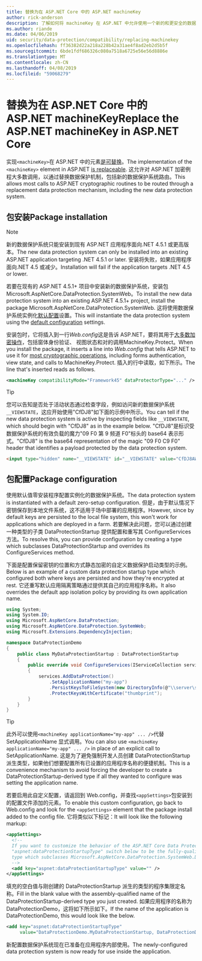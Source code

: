 ```yaml
---
title: 替换为在 ASP.NET Core 中的 ASP.NET machineKey
author: rick-anderson
description: 了解如何将 machineKey 在 ASP.NET 中允许使用一个新的和更安全的数据保护系统。
ms.author: riande
ms.date: 04/06/2019
uid: security/data-protection/compatibility/replacing-machinekey
ms.openlocfilehash: ff36382d22a218a228b42a31ae4f8ad2eb2d5b5f
ms.sourcegitcommit: 6bde1fdf686326c080a7518a6725e56e56d8886e
ms.translationtype: MT
ms.contentlocale: zh-CN
ms.lasthandoff: 04/08/2019
ms.locfileid: "59068279"
---
```

# <a name="replace-the-aspnet-machinekey-in-aspnet-core"></a><span data-ttu-id="12fd0-103">替换为在 ASP.NET Core 中的 ASP.NET machineKey</span><span class="sxs-lookup"><span data-stu-id="12fd0-103">Replace the ASP.NET machineKey in ASP.NET Core</span></span>

<a name="compatibility-replacing-machinekey"></a>

<span data-ttu-id="12fd0-104">实现`<machineKey>`在 ASP.NET 中的元素[是可替换](https://blogs.msdn.microsoft.com/webdev/2012/10/23/cryptographic-improvements-in-asp-net-4-5-pt-2/)。</span><span class="sxs-lookup"><span data-stu-id="12fd0-104">The implementation of the `<machineKey>` element in ASP.NET [is replaceable](https://blogs.msdn.microsoft.com/webdev/2012/10/23/cryptographic-improvements-in-asp-net-4-5-pt-2/).</span></span> <span data-ttu-id="12fd0-105">这允许对 ASP.NET 加密例程大多数调用，以通过替换数据保护机制，包括新的数据保护系统路由。</span><span class="sxs-lookup"><span data-stu-id="12fd0-105">This allows most calls to ASP.NET cryptographic routines to be routed through a replacement data protection mechanism, including the new data protection system.</span></span>

## <a name="package-installation"></a><span data-ttu-id="12fd0-106">包安装</span><span class="sxs-lookup"><span data-stu-id="12fd0-106">Package installation</span></span>

> [!NOTE]
> <span data-ttu-id="12fd0-107">新的数据保护系统只能安装到现有 ASP.NET 应用程序面向.NET 4.5.1 或更高版本。</span><span class="sxs-lookup"><span data-stu-id="12fd0-107">The new data protection system can only be installed into an existing ASP.NET application targeting .NET 4.5.1 or later.</span></span> <span data-ttu-id="12fd0-108">安装将失败，如果应用程序面向.NET 4.5 或减少。</span><span class="sxs-lookup"><span data-stu-id="12fd0-108">Installation will fail if the application targets .NET 4.5 or lower.</span></span>

<span data-ttu-id="12fd0-109">若要在现有的 ASP.NET 4.5.1+ 项目中安装新的数据保护系统，安装包 Microsoft.AspNetCore.DataProtection.SystemWeb。</span><span class="sxs-lookup"><span data-stu-id="12fd0-109">To install the new data protection system into an existing ASP.NET 4.5.1+ project, install the package Microsoft.AspNetCore.DataProtection.SystemWeb.</span></span> <span data-ttu-id="12fd0-110">这将使用数据保护系统实例化[默认配置](xref:security/data-protection/configuration/default-settings)设置。</span><span class="sxs-lookup"><span data-stu-id="12fd0-110">This will instantiate the data protection system using the [default configuration](xref:security/data-protection/configuration/default-settings) settings.</span></span>

<span data-ttu-id="12fd0-111">安装包时，它将插入到一行*Web.config*这是告诉 ASP.NET，要将其用于[大多数加密操作](https://blogs.msdn.microsoft.com/webdev/2012/10/23/cryptographic-improvements-in-asp-net-4-5-pt-2/)，包括窗体身份验证、 视图状态和对的调用MachineKey.Protect。</span><span class="sxs-lookup"><span data-stu-id="12fd0-111">When you install the package, it inserts a line into *Web.config* that tells ASP.NET to use it for [most cryptographic operations](https://blogs.msdn.microsoft.com/webdev/2012/10/23/cryptographic-improvements-in-asp-net-4-5-pt-2/), including forms authentication, view state, and calls to MachineKey.Protect.</span></span> <span data-ttu-id="12fd0-112">插入的行中读取，如下所示。</span><span class="sxs-lookup"><span data-stu-id="12fd0-112">The line that's inserted reads as follows.</span></span>

```xml
<machineKey compatibilityMode="Framework45" dataProtectorType="..." />
```

>[!TIP]
> <span data-ttu-id="12fd0-113">您可以告知是否处于活动状态通过检查字段，例如访问新的数据保护系统`__VIEWSTATE`，这应开始使用"CfDJ8"如下面的示例中所示。</span><span class="sxs-lookup"><span data-stu-id="12fd0-113">You can tell if the new data protection system is active by inspecting fields like `__VIEWSTATE`, which should begin with "CfDJ8" as in the example below.</span></span> <span data-ttu-id="12fd0-114">"CfDJ8"是标识受数据保护系统的有效负载的魔力"09 F0 第 9 频道 F0"标头的 base64 表示形式。</span><span class="sxs-lookup"><span data-stu-id="12fd0-114">"CfDJ8" is the base64 representation of the magic "09 F0 C9 F0" header that identifies a payload protected by the data protection system.</span></span>

```html
<input type="hidden" name="__VIEWSTATE" id="__VIEWSTATE" value="CfDJ8AWPr2EQPTBGs3L2GCZOpk..." />
```

## <a name="package-configuration"></a><span data-ttu-id="12fd0-115">包配置</span><span class="sxs-lookup"><span data-stu-id="12fd0-115">Package configuration</span></span>

<span data-ttu-id="12fd0-116">使用默认值零安装程序配置实例化的数据保护系统。</span><span class="sxs-lookup"><span data-stu-id="12fd0-116">The data protection system is instantiated with a default zero-setup configuration.</span></span> <span data-ttu-id="12fd0-117">但是，由于默认情况下密钥保存到本地文件系统，这不适用于场中部署的应用程序。</span><span class="sxs-lookup"><span data-stu-id="12fd0-117">However, since by default keys are persisted to the local file system, this won't work for applications which are deployed in a farm.</span></span> <span data-ttu-id="12fd0-118">若要解决此问题，您可以通过创建一种类型的子类 DataProtectionStartup 提供配置和重写其 ConfigureServices 方法。</span><span class="sxs-lookup"><span data-stu-id="12fd0-118">To resolve this, you can provide configuration by creating a type which subclasses DataProtectionStartup and overrides its ConfigureServices method.</span></span>

<span data-ttu-id="12fd0-119">下面是配置保留密钥的位置和方式静态加密的自定义数据保护启动类型的示例。</span><span class="sxs-lookup"><span data-stu-id="12fd0-119">Below is an example of a custom data protection startup type which configured both where keys are persisted and how they're encrypted at rest.</span></span> <span data-ttu-id="12fd0-120">它还重写默认应用隔离策略通过提供其自己的应用程序名称。</span><span class="sxs-lookup"><span data-stu-id="12fd0-120">It also overrides the default app isolation policy by providing its own application name.</span></span>

```csharp
using System;
using System.IO;
using Microsoft.AspNetCore.DataProtection;
using Microsoft.AspNetCore.DataProtection.SystemWeb;
using Microsoft.Extensions.DependencyInjection;

namespace DataProtectionDemo
{
    public class MyDataProtectionStartup : DataProtectionStartup
    {
        public override void ConfigureServices(IServiceCollection services)
        {
            services.AddDataProtection()
                .SetApplicationName("my-app")
                .PersistKeysToFileSystem(new DirectoryInfo(@"\\server\share\myapp-keys\"))
                .ProtectKeysWithCertificate("thumbprint");
        }
    }
}
```

>[!TIP]
> <span data-ttu-id="12fd0-121">此外可以使用`<machineKey applicationName="my-app" ... />`代替 SetApplicationName 显式调用。</span><span class="sxs-lookup"><span data-stu-id="12fd0-121">You can also use `<machineKey applicationName="my-app" ... />` in place of an explicit call to SetApplicationName.</span></span> <span data-ttu-id="12fd0-122">这是为了避免强制开发人员创建 DataProtectionStartup 派生类型，如果他们想要配置所有已设置的应用程序名称的便捷机制。</span><span class="sxs-lookup"><span data-stu-id="12fd0-122">This is a convenience mechanism to avoid forcing the developer to create a DataProtectionStartup-derived type if all they wanted to configure was setting the application name.</span></span>

<span data-ttu-id="12fd0-123">若要启用此自定义配置，请返回到 Web.config，并查找`<appSettings>`包安装到的配置文件添加的元素。</span><span class="sxs-lookup"><span data-stu-id="12fd0-123">To enable this custom configuration, go back to Web.config and look for the `<appSettings>` element that the package install added to the config file.</span></span> <span data-ttu-id="12fd0-124">它将类似以下标记：</span><span class="sxs-lookup"><span data-stu-id="12fd0-124">It will look like the following markup:</span></span>

```xml
<appSettings>
  <!--
  If you want to customize the behavior of the ASP.NET Core Data Protection stack, set the
  "aspnet:dataProtectionStartupType" switch below to be the fully-qualified name of a
  type which subclasses Microsoft.AspNetCore.DataProtection.SystemWeb.DataProtectionStartup.
  -->
  <add key="aspnet:dataProtectionStartupType" value="" />
</appSettings>
```

<span data-ttu-id="12fd0-125">填充的空白值与刚创建的 DataProtectionStartup 派生的类型的程序集限定名称。</span><span class="sxs-lookup"><span data-stu-id="12fd0-125">Fill in the blank value with the assembly-qualified name of the DataProtectionStartup-derived type you just created.</span></span> <span data-ttu-id="12fd0-126">如果应用程序的名称为 DataProtectionDemo，这将如下所示如下。</span><span class="sxs-lookup"><span data-stu-id="12fd0-126">If the name of the application is DataProtectionDemo, this would look like the below.</span></span>

```xml
<add key="aspnet:dataProtectionStartupType"
     value="DataProtectionDemo.MyDataProtectionStartup, DataProtectionDemo" />
```

<span data-ttu-id="12fd0-127">新配置数据保护系统现在已准备在应用程序内部使用。</span><span class="sxs-lookup"><span data-stu-id="12fd0-127">The newly-configured data protection system is now ready for use inside the application.</span></span>
